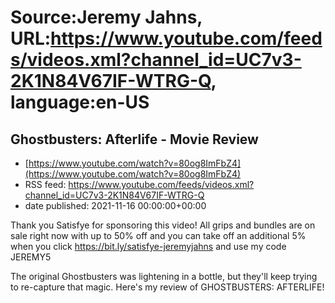 # Source:Jeremy Jahns, URL:https://www.youtube.com/feeds/videos.xml?channel_id=UC7v3-2K1N84V67IF-WTRG-Q, language:en-US

## Ghostbusters: Afterlife - Movie Review
 - [https://www.youtube.com/watch?v=80og8ImFbZ4](https://www.youtube.com/watch?v=80og8ImFbZ4)
 - RSS feed: https://www.youtube.com/feeds/videos.xml?channel_id=UC7v3-2K1N84V67IF-WTRG-Q
 - date published: 2021-11-16 00:00:00+00:00

Thank you Satisfye for sponsoring this video! All grips and bundles are on sale right now with up to 50% off and you can take off an additional 5% when you click https://bit.ly/satisfye-jeremyjahns and use my code JEREMY5

The original Ghostbusters was lightening in a bottle, but they'll keep trying to re-capture that magic. Here's my review of GHOSTBUSTERS: AFTERLIFE!

